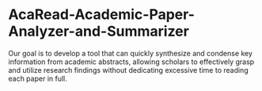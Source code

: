 # AcaRead-Academic-Paper-Analyzer-and-Summarizer
Our goal is to develop a tool that can quickly synthesize and condense key information from academic abstracts, allowing scholars to effectively grasp and utilize research findings without dedicating excessive time to reading each paper in full.
